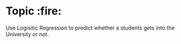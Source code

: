 <h1>Topic :fire:</h1>
Use Logisitic Regression to predict whether a students gets into the University or not.
